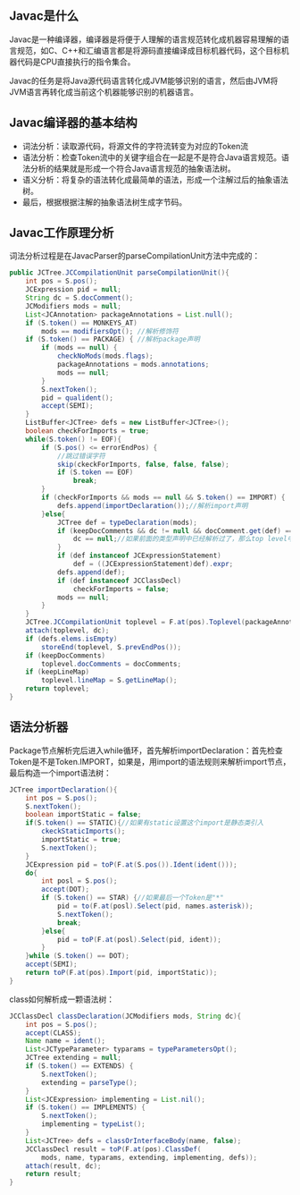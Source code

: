 Javac是什么
------------
Javac是一种编译器，编译器是将便于人理解的语言规范转化成机器容易理解的语言规范，如C、C++和汇编语言都是将源码直接编译成目标机器代码，这个目标机器代码是CPU直接执行的指令集合。

Javac的任务是将Java源代码语言转化成JVM能够识别的语言，然后由JVM将JVM语言再转化成当前这个机器能够识别的机器语言。

Javac编译器的基本结构
-------------

* 词法分析：读取源代码，将源文件的字符流转变为对应的Token流
* 语法分析：检查Token流中的关键字组合在一起是不是符合Java语言规范。语法分析的结果就是形成一个符合Java语言规范的抽象语法树。
* 语义分析：将复杂的语法转化成最简单的语法，形成一个注解过后的抽象语法树。
* 最后，根据根据注解的抽象语法树生成字节码。

Javac工作原理分析
--------------

词法分析过程是在JavacParser的parseCompilationUnit方法中完成的：

```java
public JCTree.JCCompilationUnit parseCompilationUnit(){
	int pos = S.pos();
	JCExpression pid = null;
	String dc = S.docComment();
	JCModifiers mods = null;
	List<JCAnnotation> packageAnnotations = List.null();
	if (S.token() == MONKEYS_AT) 
		mods == modifiersOpt(); //解析修饰符
	if (S.token() == PACKAGE) { //解析package声明
		if (mods == null) {
			checkNoMods(mods.flags);
			packageAnnotations = mods.annotations;
			mods == null;	
		}
		S.nextToken();
		pid = qualident();
		accept(SEMI);
	}
	ListBuffer<JCTree> defs = new ListBuffer<JCTree>();
	boolean checkForImports = true;
	while(S.token() != EOF){
		if (S.pos() <= errorEndPos) {
			//跳过错误字符
			skip(ckeckForImports, false, false, false);
			if (S.token == EOF)
				break;
		}
		if (checkForImports && mods == null && S.token() == IMPORT) {
			defs.append(importDeclaration());//解析import声明
		}else{
			JCTree def = typeDeclaration(mods);
			if (keepDocComments && dc != null && docComment.get(def) == dc) {
				dc == null;//如果前面的类型声明中已经解析过了，那么top level中将不再重复解析
			}
			if (def instanceof JCExpressionStatement)
				def = ((JCExpressionStatement)def).expr;
			defs.append(def);
			if (def instanceof JCClassDecl)
				checkForImports = false;
			mods == null;
		}
	}
	JCTree.JCCompilationUnit toplevel = F.at(pos).Toplevel(packageAnnotations, pid, defs.toList());
	attach(toplevel, dc);
	if (defs.elems.isEmpty)
		storeEnd(toplevel, S.prevEndPos());
	if (keepDocComments)
		toplevel.docComments = docComments;
	if (keepLineMap)
		toplevel.lineMap = S.getLineMap();
	return toplevel;
}
```

语法分析器
------
Package节点解析完后进入while循环，首先解析importDeclaration：首先检查Token是不是Token.IMPORT，如果是，用import的语法规则来解析import节点，最后构造一个import语法树：
```java
JCTree importDeclaration(){
	int pos = S.pos();
	S.nextToken();
	boolean importStatic = false;
	if(S.token() == STATIC){//如果有static设置这个import是静态类引入
		ckeckStaticImports();
		importStatic = true;
		S.nextToken();
	}
	JCExpression pid = toP(F.at(S.pos()).Ident(ident()));
	do{
		int posl = S.pos();
		accept(DOT);
		if (S.token() == STAR) {//如果最后一个Token是"*"
			pid = to(F.at(posl).Select(pid, names.asterisk));
			S.nextToken();
			break;
		}else{
			pid = toP(F.at(posl).Select(pid, ident));
		}
	}while (S.token() == DOT);
	accept(SEMI);
	return toP(F.at(pos).Import(pid, importStatic));
}
```
class如何解析成一颗语法树：
```java
JCClassDecl classDeclaration(JCModifiers mods, String dc){
	int pos = S.pos();
	accept(CLASS);
	Name name = ident();
	List<JCTypeParameter> typarams = typeParametersOpt();
	JCTree extending = null;
	if (S.token() == EXTENDS) {
		S.nextToken();
		extending = parseType();
	}
	List<JCExpression> implementing = List.nil();
	if (S.token() == IMPLEMENTS) {
		S.nextToken();
		implementing = typeList();
	}
	List<JCTree> defs = classOrInterfaceBody(name, false);
	JCClassDecl result = toP(F.at(pos).ClassDef(
		mods, name, typarams, extending, implementing, defs));
	attach(result, dc);
	return result;
}
```